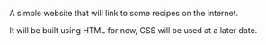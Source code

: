 A simple website that will link to some recipes on the internet.

It will be built using HTML for now, CSS will be used at a later date.
